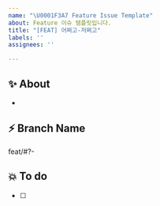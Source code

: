```yaml
---
name: "\U0001F3A7 Feature Issue Template"
about: Feature 이슈 템플릿입니다.
title: "[FEAT] 어쩌고-저쩌고"
labels: ''
assignees: ''

---
```


## ✨ About
<!-- 해당 이슈에서 할 작업에 대해 설명해 주세요. -->
* 

## ⚡️ Branch Name
<!-- 해당 이슈와 관련된 작업을 진행할 브랜치명을 작성해 주세요. -->
feat/#?-

## 💥 To do
<!-- 해야 할 일을 적어 주세요. -->
- [ ]

